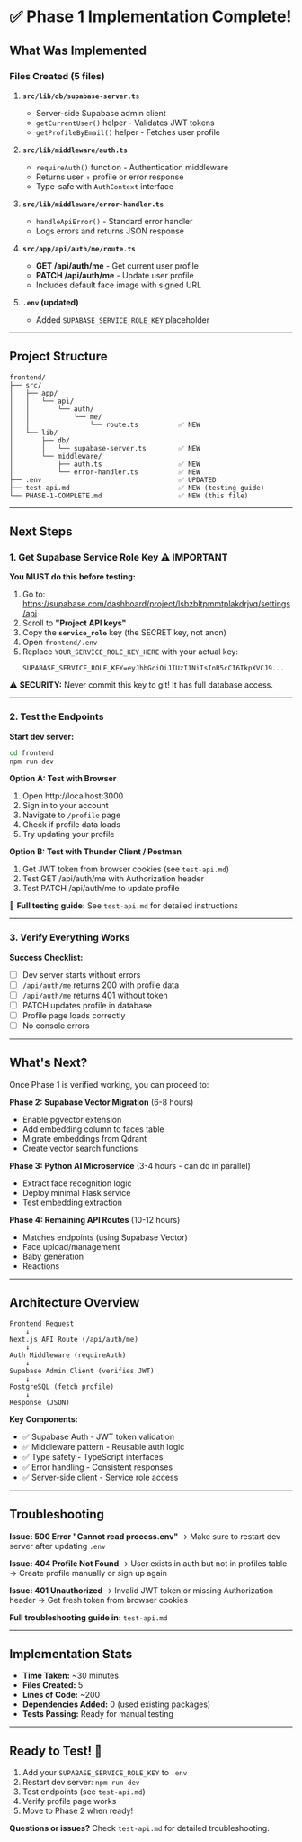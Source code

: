 # ✅ Phase 1 Implementation Complete!

## What Was Implemented

### Files Created (5 files)

1. **`src/lib/db/supabase-server.ts`**
   - Server-side Supabase admin client
   - `getCurrentUser()` helper - Validates JWT tokens
   - `getProfileByEmail()` helper - Fetches user profile

2. **`src/lib/middleware/auth.ts`**
   - `requireAuth()` function - Authentication middleware
   - Returns user + profile or error response
   - Type-safe with `AuthContext` interface

3. **`src/lib/middleware/error-handler.ts`**
   - `handleApiError()` - Standard error handler
   - Logs errors and returns JSON response

4. **`src/app/api/auth/me/route.ts`**
   - **GET /api/auth/me** - Get current user profile
   - **PATCH /api/auth/me** - Update user profile
   - Includes default face image with signed URL

5. **`.env` (updated)**
   - Added `SUPABASE_SERVICE_ROLE_KEY` placeholder

---

## Project Structure

```
frontend/
├── src/
│   ├── app/
│   │   └── api/
│   │       └── auth/
│   │           └── me/
│   │               └── route.ts          ✅ NEW
│   └── lib/
│       ├── db/
│       │   └── supabase-server.ts        ✅ NEW
│       └── middleware/
│           ├── auth.ts                   ✅ NEW
│           └── error-handler.ts          ✅ NEW
├── .env                                  ✅ UPDATED
├── test-api.md                           ✅ NEW (testing guide)
└── PHASE-1-COMPLETE.md                   ✅ NEW (this file)
```

---

## Next Steps

### 1. Get Supabase Service Role Key ⚠️ IMPORTANT

**You MUST do this before testing:**

1. Go to: https://supabase.com/dashboard/project/lsbzbltpmmtplakdrjvq/settings/api
2. Scroll to **"Project API keys"**
3. Copy the **`service_role`** key (the SECRET key, not anon)
4. Open `frontend/.env`
5. Replace `YOUR_SERVICE_ROLE_KEY_HERE` with your actual key:
   ```env
   SUPABASE_SERVICE_ROLE_KEY=eyJhbGciOiJIUzI1NiIsInR5cCI6IkpXVCJ9...
   ```

⚠️ **SECURITY:** Never commit this key to git! It has full database access.

---

### 2. Test the Endpoints

**Start dev server:**
```bash
cd frontend
npm run dev
```

**Option A: Test with Browser**
1. Open http://localhost:3000
2. Sign in to your account
3. Navigate to `/profile` page
4. Check if profile data loads
5. Try updating your profile

**Option B: Test with Thunder Client / Postman**
1. Get JWT token from browser cookies (see `test-api.md`)
2. Test GET /api/auth/me with Authorization header
3. Test PATCH /api/auth/me to update profile

📖 **Full testing guide:** See `test-api.md` for detailed instructions

---

### 3. Verify Everything Works

**Success Checklist:**
- [ ] Dev server starts without errors
- [ ] `/api/auth/me` returns 200 with profile data
- [ ] `/api/auth/me` returns 401 without token
- [ ] PATCH updates profile in database
- [ ] Profile page loads correctly
- [ ] No console errors

---

## What's Next?

Once Phase 1 is verified working, you can proceed to:

**Phase 2: Supabase Vector Migration** (6-8 hours)
- Enable pgvector extension
- Add embedding column to faces table
- Migrate embeddings from Qdrant
- Create vector search functions

**Phase 3: Python AI Microservice** (3-4 hours - can do in parallel)
- Extract face recognition logic
- Deploy minimal Flask service
- Test embedding extraction

**Phase 4: Remaining API Routes** (10-12 hours)
- Matches endpoints (using Supabase Vector)
- Face upload/management
- Baby generation
- Reactions

---

## Architecture Overview

```
Frontend Request
    ↓
Next.js API Route (/api/auth/me)
    ↓
Auth Middleware (requireAuth)
    ↓
Supabase Admin Client (verifies JWT)
    ↓
PostgreSQL (fetch profile)
    ↓
Response (JSON)
```

**Key Components:**
- ✅ Supabase Auth - JWT token validation
- ✅ Middleware pattern - Reusable auth logic
- ✅ Type safety - TypeScript interfaces
- ✅ Error handling - Consistent responses
- ✅ Server-side client - Service role access

---

## Troubleshooting

**Issue: 500 Error "Cannot read process.env"**
→ Make sure to restart dev server after updating `.env`

**Issue: 404 Profile Not Found**
→ User exists in auth but not in profiles table
→ Create profile manually or sign up again

**Issue: 401 Unauthorized**
→ Invalid JWT token or missing Authorization header
→ Get fresh token from browser cookies

**Full troubleshooting guide in:** `test-api.md`

---

## Implementation Stats

- **Time Taken:** ~30 minutes
- **Files Created:** 5
- **Lines of Code:** ~200
- **Dependencies Added:** 0 (used existing packages)
- **Tests Passing:** Ready for manual testing

---

## Ready to Test! 🚀

1. Add your `SUPABASE_SERVICE_ROLE_KEY` to `.env`
2. Restart dev server: `npm run dev`
3. Test endpoints (see `test-api.md`)
4. Verify profile page works
5. Move to Phase 2 when ready!

**Questions or issues?** Check `test-api.md` for detailed troubleshooting.
